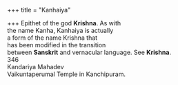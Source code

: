 +++
title = "Kanhaiya"

+++
Epithet of the god **Krishna**. As with  
the name Kanha, Kanhaiya is actually  
a form of the name Krishna that  
has been modified in the transition  
between **Sanskrit** and vernacular language. See **Krishna**.  
346  
Kandariya Mahadev  
Vaikuntaperumal Temple in Kanchipuram.